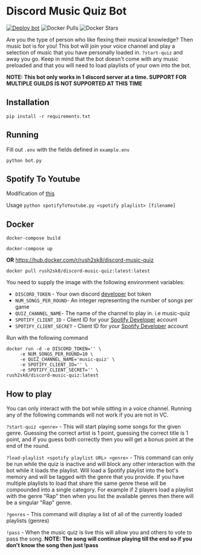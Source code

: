 # Discord Music Quiz Bot

[![Deploy bot](https://github.com/rushadantia/Discord-Music-Quiz/actions/workflows/main.yml/badge.svg?branch=master)](https://github.com/rushadantia/Discord-Music-Quiz/actions/workflows/main.yml) ![Docker Pulls](https://img.shields.io/docker/pulls/rush2sk8/discord-music-quiz) ![Docker Stars](https://img.shields.io/docker/stars/rush2sk8/discord-music-quiz) 

Are you the type of person who like flexing their musical knowledge? Then music bot is for you! This bot will join your voice channel and play a selection of music that you have personally loaded in. `?start-quiz` and away you go. Keep in mind that the bot doesn't come with any music preloaded and that you will need to load playlists of your own into the bot. 

**NOTE: This bot only works in 1 discord server at a time. SUPPORT FOR MULTIPLE GUILDS IS NOT SUPPORTED AT THIS TIME**

## Installation

`pip install -r requirements.txt`

## Running

Fill out `.env` with the fields defined in `example.env`

`python bot.py`

## Spotify To Youtube

Modification of [this](https://github.com/saulojoab/Spotify-To-Youtube)

Usage `python spotifyToYoutube.py <spotify playlist> [filename]`


## Docker 
`docker-compose build`

`docker-compose up`

**OR**
https://hub.docker.com/r/rush2sk8/discord-music-quiz

`docker pull rush2sk8/discord-music-quiz:latest:latest`

You need to supply the image with the following environment variables:

* `DISCORD_TOKEN` - Your own discord [developer](https://discord.com/developers/applications) bot token 
* `NUM_SONGS_PER_ROUND`- An integer representing the number of songs per game
* `QUIZ_CHANNEL_NAME`- The name of the channel to play in. i.e music-quiz
* `SPOTIFY_CLIENT_ID` - Client ID for your [Spotify Developer](https://developer.spotify.com/documentation/web-api/) account
* `SPOTIFY_CLIENT_SECRET` - Client ID for your [Spotify Developer](https://developer.spotify.com/documentation/web-api/) account

Run with the following command

```
docker run -d -e DISCORD_TOKEN='' \
     -e NUM_SONGS_PER_ROUND=10 \
     -e QUIZ_CHANNEL_NAME='music-quiz' \
     -e SPOTIFY_CLIENT_ID='' \
     -e SPOTIFY_CLIENT_SECRET='' \
rush2sk8/discord-music-quiz:latest
```

## How to play

You can only interact with the bot while sitting in a voice channel. Running any of the following commands will not work if you are not in VC.

`?start-quiz <genre>` - This will start playing some songs for the given genre. Guessing the correct artist is 1 point, guessing the correct title is 1 point, and if you guess both correctly then you will get a bonus point at the end of the round.

`?load-playlist <spotify playlist URL> <genre>` - This command can only be run while the quiz is inactive and will block any other interaction with the bot while it loads the playlist. Will load a Spotify playlist into the bot's memory and will be tagged with the genre that you provide. If you have multiple playlists to load that share the same genre these will be compounded into a single category. For example if 2 players load a playlist with the genre "Rap" then when you list the available genres then there will be a singular "Rap" genre. 

`?genres` - This command will display a list of all of the currently loaded playlists (genres)

`!pass` - When the music quiz is live this will allow you and others to vote to pass the song. **NOTE: The song will continue playing till the end so if you don't know the song then just !pass**



